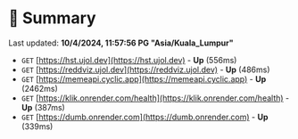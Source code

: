 # 📖 Summary
Last updated: **10/4/2024, 11:57:56 PG "Asia/Kuala_Lumpur"**

- `GET` [https://hst.ujol.dev](https://hst.ujol.dev) - **Up** (556ms)
- `GET` [https://reddviz.ujol.dev](https://reddviz.ujol.dev) - **Up** (486ms)
- `GET` [https://memeapi.cyclic.app](https://memeapi.cyclic.app) - **Up** (2462ms)
- `GET` [https://klik.onrender.com/health](https://klik.onrender.com/health) - **Up** (387ms)
- `GET` [https://dumb.onrender.com](https://dumb.onrender.com) - **Up** (339ms)
